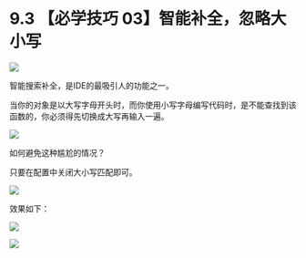 # 9.3 【必学技巧 03】智能补全，忽略大小写

![](http://image.iswbm.com/20200804124133.png)

智能搜索补全，是IDE的最吸引人的功能之一。

当你的对象是以大写字母开头时，而你使用小写字母编写代码时，是不能查找到该函数的，你必须得先切换成大写再输入一遍。

![](http://image.python-online.cn/20190721141327.png)

如何避免这种尴尬的情况？

只要在配置中关闭大小写匹配即可。

![](http://image.python-online.cn/20190721141653.png)

效果如下：

![](http://image.python-online.cn/20190721141751.png)



![](http://image.iswbm.com/20200607174235.png)